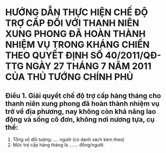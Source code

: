 # HƯỚNG DẪN THỰC HIỆN CHẾ ĐỘ TRỢ CẤP ĐỐI VỚI THANH NIÊN XUNG PHONG ĐÃ HOÀN THÀNH NHIỆM VỤ TRONG KHÁNG CHIẾN THEO QUYẾT ĐỊNH SỐ 40/2011/QĐ-TTG NGÀY 27 THÁNG 7 NĂM 2011 CỦA THỦ TƯỚNG CHÍNH PHỦ

## Điều 1. Giải quyết chế độ trợ cấp hàng tháng cho thanh niên xung phong đã hoàn thành nhiệm vụ trở về địa phương, nay không còn khả năng lao động và sống cô đơn, không nơi nương tựa, cụ thể:  
1. Tổng số đối tượng: .... người (có danh sách kèm theo)  
2. Mức trợ cấp hàng tháng là ....... đồng/người.